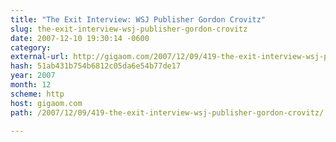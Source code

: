 ```yaml
---
title: "The Exit Interview: WSJ Publisher Gordon Crovitz"
slug: the-exit-interview-wsj-publisher-gordon-crovitz
date: 2007-12-10 19:30:14 -0600
category: 
external-url: http://gigaom.com/2007/12/09/419-the-exit-interview-wsj-publisher-gordon-crovitz/
hash: 51ab431b754b6812c05da6e54b77de17
year: 2007
month: 12
scheme: http
host: gigaom.com
path: /2007/12/09/419-the-exit-interview-wsj-publisher-gordon-crovitz/

---
```



